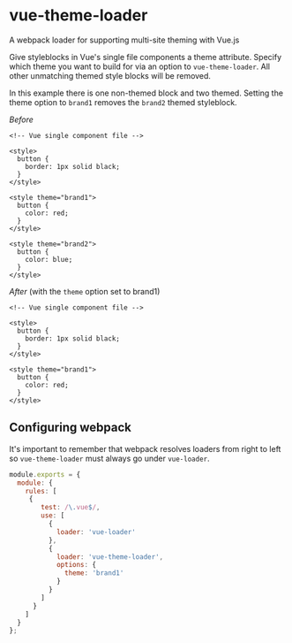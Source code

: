 # vue-theme-loader
A webpack loader for supporting multi-site theming with Vue.js

Give styleblocks in Vue's single file components a theme attribute. Specify which theme you want to build for via an option to `vue-theme-loader`. All other unmatching themed style blocks will be removed. 

In this example there is one non-themed block and two themed. Setting the theme option to `brand1` removes the `brand2` themed styleblock.

*Before*

```vue
<!-- Vue single component file -->

<style>
  button {
    border: 1px solid black;
  }
</style>

<style theme="brand1">
  button {
    color: red;
  }
</style>

<style theme="brand2">
  button {
    color: blue;
  }
</style>
```

*After* (with the `theme` option set to brand1)

```vue
<!-- Vue single component file -->

<style>
  button {
    border: 1px solid black;
  }
</style>

<style theme="brand1">
  button {
    color: red;
  }
</style>
```

## Configuring webpack

It's important to remember that webpack resolves loaders from right to left so `vue-theme-loader` must always go under `vue-loader`. 

```js
module.exports = {
  module: {
    rules: [
     {
        test: /\.vue$/,
        use: [
          {
            loader: 'vue-loader'
          },
          { 
            loader: 'vue-theme-loader',
            options: {
              theme: 'brand1'
            }
          }
        ]
      }
    ]
  }
};
```
